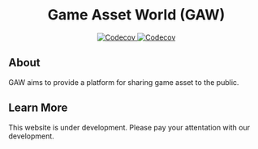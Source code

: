 <!-- Logo -->

<!-- Name -->
<h1 align="center">
  Game Asset World (GAW)
</h1>

<!-- Badges -->
<p align="center">
  <a href="https://github.com/LeongXianJun/GAW/actions">
    <img alt="Codecov" src="https://github.com/LeongXianJun/GAW/workflows/Build/badge.svg" />
  </a>
  <a href="https://codecov.io/gh/LeongXianJun/GAW">
    <img alt="Codecov" src="https://codecov.io/gh/LeongXianJun/GAW/branch/main/graph/badge.svg?token=C3XUBFJ1ID" />
  </a>
</p>

## About
GAW aims to provide a platform for sharing game asset to the public.

## Learn More
This website is under development. Please pay your attentation with our development.